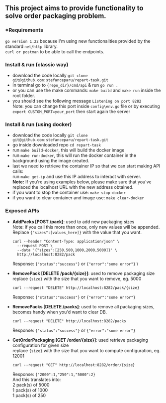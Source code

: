 ## This project aims to provide functionality to solve order packaging problem.

### *Requirements
`go version 1.22`
because I'm using new functionalities provided by the standard `net/http` library. \
`curl or postman` to be able to call the endpoints.

### Install & run (classic way)
- download the code locally `git clone git@github.com:stefanceparu/repart-task.git`
- in terminal go to `{repo_dir}/cmd/api` & run `go run .`
- or you can use the make commands: `make build` and `make run` inside the root folder.
- you should see the following message `Listening on port 8282` \
Note: you can change this port inside `config\env.go` file or by executing `export CUSTOM_PORT=your_port` then start again the server

### Install & run (using docker)
- download the code locally `git clone git@github.com:stefanceparu/repart-task.git`
- go inside downloaded repo `cd repart-task`
- run `make build-docker`, this will build the docker image
- run `make run-docker`, this will run the docker container in the background using the image created.
- last we need to retrieve the container IP so that we can start making API calls: \
  run `make get-ip` and use this IP address to interact with server. \
  **Note:** If you're using examples below, please make sure that you've replaced the localhost URL with the new address obtained.
- if you want to stop the container use: `make stop-docker`
- if you want to clear container and image use: `make clear-docker`

### Exposed APIs
- **AddPacks [POST /pack]**: used to add new packaging sizes \
  Note: if you call this more than once, only new values will be appended. \
  Replace `{"sizes":[values_here]}` with the value that you want.
  ```
  curl --header "Content-Type: application/json" \
    --request POST \
    --data '{"sizes":[250,500,1000,2000,5000]}' \
    http://localhost:8282/pack
  ```
  Response: `{"status":"success"}` or `{"error":"some error"}` \


- **RemovePack [DELETE /pack/{size}]**: used to remove packaging size \
replace `{size}` with the size that you want to remove, eg. 5000
  ```
  curl --request "DELETE" http://localhost:8282/pack/{size}
  ```
  Response: `{"status":"success"}` or `{"error":"some error"}` 


- **RemovePacks [DELETE /packs]**: used to remove all packaging sizes, becomes handy when you'd want to clear DB.
  ```
  curl --request "DELETE" http://localhost:8282/packs
  ```
  Response: `{"status":"success"}` or `{"error":"some error"}` 


- **GetOrderPackaging [GET /order/{size}]**: used retrieve packaging configuration for given size \
   replace `{size}` with the size that you want to compute configuration, eg. 12001
  ```
  curl --request "GET" http://localhost:8282/order/{size}
  ```
  Response: `{"2000":1,"250":1,"5000":2}` \
And this translates into: \
2 pack(s) of 5000 \
1 pack(s) of 1000 \
1 pack(s) of 250 
